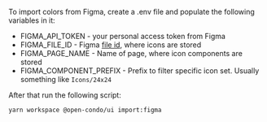 To import colors from Figma, create a .env file and populate the following variables in it:
- FIGMA_API_TOKEN - your personal access token from Figma
- FIGMA_FILE_ID - Figma [file id](https://help.figma.com/hc/en-us/articles/360052378433-Bubble-and-Figma), where icons are stored
- FIGMA_PAGE_NAME - Name of page, where icon components are stored 
- FIGMA_COMPONENT_PREFIX - Prefix to filter specific icon set. Usually something like `Icons/24x24`

After that run the following script:
```bash
yarn workspace @open-condo/ui import:figma
```